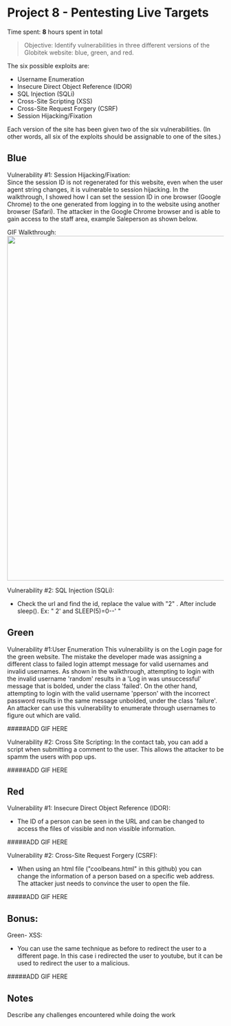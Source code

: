 # Project 8 - Pentesting Live Targets

Time spent: **8** hours spent in total

> Objective: Identify vulnerabilities in three different versions of the Globitek website: blue, green, and red.

The six possible exploits are:
* Username Enumeration
* Insecure Direct Object Reference (IDOR)
* SQL Injection (SQLi)
* Cross-Site Scripting (XSS)
* Cross-Site Request Forgery (CSRF)
* Session Hijacking/Fixation

Each version of the site has been given two of the six vulnerabilities. (In other words, all six of the exploits should be assignable to one of the sites.)

## Blue

Vulnerability #1: Session Hijacking/Fixation:  
Since the session ID is not regenerated for this website, even when the user agent string changes, it is vulnerable to session hijacking. In the walkthrough, I showed how I can set the session ID in one browser (Google Chrome) to the one generated from logging in to the website using another browser (Safari). The attacker in the Google Chrome browser and is able to gain access to the staff area, example Saleperson as shown below.

GIF Walkthrough: <img src="blue1.gif" width="800">

Vulnerability #2: SQL Injection (SQLi): 
* Check the url and find the id, replace the value with "2" . After include sleep(). Ex: " 2' and SLEEP(5)=0--' "

## Green

Vulnerability #1:User Enumeration
This vulnerability is on the Login page for the green website. The mistake the developer made was assigning a different class to failed login attempt message for valid usernames and invalid usernames. As shown in the walkthrough, attempting to login with the invalid username 'random' results in a 'Log in was unsuccessful' message that is bolded, under the class 'failed'. On the other hand, attempting to login with the valid username 'pperson' with the incorrect password results in the same message unbolded, under the class 'failure'. An attacker can use this vulnerability to enumerate through usernames to figure out which are valid.

#####ADD GIF HERE

Vulnerability #2: Cross Site Scripting: In the contact tab, you can add a script when submitting a comment to the user. This allows the attacker to be spamm the users with pop ups.

#####ADD GIF HERE


## Red

Vulnerability #1: Insecure Direct Object Reference (IDOR):
* The ID of a person can be seen in the URL and can be changed to access the files of vissible and non vissible information.

#####ADD GIF HERE

Vulnerability #2: Cross-Site Request Forgery (CSRF): 
* When using an html file ("coolbeans.html" in this github)  you can change the information of a person based on a specific web address. The attacker just needs to convince the user to open the file.

#####ADD GIF HERE

## Bonus: 
Green- XSS: 
* You can use the same technique as before to redirect the user to a different page. In this case i redirected the user to youtube, but it can be used to redirect the user to a malicious. 


#####ADD GIF HERE


## Notes

Describe any challenges encountered while doing the work
